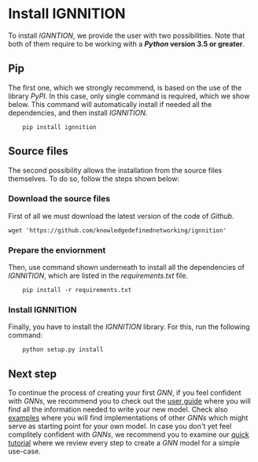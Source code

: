 # Install IGNNITION
To install *IGNNTION*, we provide the user with two possibilities. Note that both of them require to be working with a ***Python* version 3.5 or greater**.

## Pip
The first one, which we strongly recommend, is based on the use of the library *PyPI*. In this case, only single command is required, which we show below. This command will automatically install if needed all the dependencies, and then install *IGNNITION*.

```
    pip install ignnition
```

## Source files
The second possibility allows the installation from the source files themselves. To do so, follow the steps shown below:

### Download the source files
First of all we must download the latest version of the code of *Github*.

```
wget 'https://github.com/knowledgedefinednetworking/ignnition'
```

### Prepare the enviornment
Then, use command shown underneath to install all the dependencies of *IGNNITION*, which are listed in the *requirements.txt* file.

```
    pip install -r requirements.txt
```

### Install IGNNITION
Finally, you have to install the *IGNNITION* library. For this, run the following command:

```
    python setup.py install
```

## Next step
To continue the process of creating your first *GNN*, if you feel confident with *GNNs*, we recommend you to check out the [user guide](model_description.md#generate-your-gnn) where you will find all the information needed to write your new model. Check also [examples](examples.md) where you will find implementations of other *GNNs* which might serve as starting point for your own model. In case you don't yet feel complitely confident with *GNNs*, we recommend you to examine our [quick tutorial](quick_tutorial.md) where we review every step to create a *GNN* model for a simple use-case.
